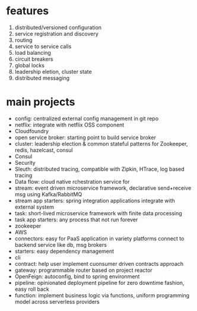 # features
1. distributed/versioned configuration
2. service registration and discovery
3. routing
4. service to service calls
5. load balancing
6. circuit breakers
7. global locks
8. leadership eletion, cluster state
9. distributed messaging

# main projects
- config: centralized external config management in git repo
- netflix: integrate with netflix OSS component
- Cloudfoundry
- open service broker: starting point to build service broker 
- cluster: leadership election & common stateful patterns for Zookeeper, redis, hazelcast, consul
- Consul
- Security
- Sleuth: distributed tracing, compatible with Zipkin, HTrace, log based tracing
- Data flow: cloud native rchestration service for 
- stream: event driven microservice framework, declarative send+receive msg using Kafka/RabbitMQ
- stream app starters: spring integration applications integrate with external system
- task: short-lived microservice framework with finite data processing
- task app starters: any process that not run forever
- zookeeper
- AWS
- connectors: easy for PaaS application in variety platforms connect to backend service like db, msg brokers
- starters: easy dependency management
- cli
- contract: help user implement cuonsumer driven contracts approach
- gateway: programmable router based on project reactor
- OpenFeign: autoconfig, bind to spring environment
- pipeline: opinionated deployment pipeline for zero downtime fashion, easy roll back
- function: implement business logic via functions, uniform programming model across serverless providers 










